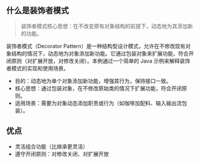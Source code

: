 ## 什么是装饰者模式

> 装饰者模式核心思想：在不改变原有对象结构的前提下，动态地为其添加新的功能。

装饰者模式（Decorator
Pattern）是一种结构型设计模式，允许在不修改现有对象结构的情况下，动态地为对象添加新功能。它通过包装对象来扩展功能，符合开闭原则（对扩展开放，对修改关闭）。本例通过一个简单的
Java 示例来解释装饰者模式的实现和使用场景。

* 目的：动态地为单个对象添加新功能，增强其行为，保持接口一致。
* 核心思想：通过包装对象，在不修改原始类的情况下扩展功能，符合开闭原则。
* 适用场景：需要为对象动态添加职责或行为（如咖啡加配料、输入输出流包装）。

## 优点

* 灵活组合功能（比继承更灵活）
* 遵守开闭原则：对修改关闭、对扩展开放